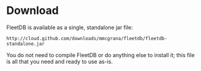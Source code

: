 Download
========

FleetDB is available as a single, standalone jar file:

    http://cloud.github.com/downloads/mmcgrana/fleetdb/fleetdb-standalone.jar

You do not need to compile FleetDB or do anything else to install it; this file is all that you need and ready to use as-is.
